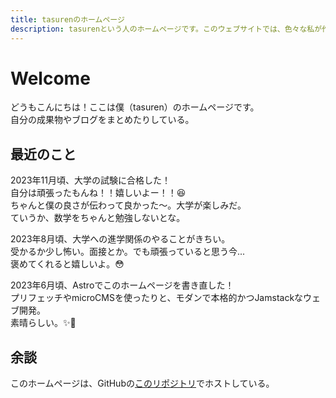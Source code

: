 ```yaml
---
title: tasurenのホームページ
description: tasurenという人のホームページです。このウェブサイトでは、色々な私が作ったものをまとめてます。
---
```


# Welcome
どうもこんにちは！ここは僕（tasuren）のホームページです。  
自分の成果物やブログをまとめたりしている。

## 最近のこと
2023年11月頃、大学の試験に合格した！  
自分は頑張ったもんね！！嬉しいよー！！😆  
ちゃんと僕の良さが伝わって良かった〜。大学が楽しみだ。  
ていうか、数学をちゃんと勉強しないとな。

2023年8月頃、大学への進学関係のやることがきちい。  
受かるか少し怖い。面接とか。でも頑張っていると思う今...  
褒めてくれると嬉しいよ。😳

2023年6月頃、Astroでこのホームページを書き直した！  
プリフェッチやmicroCMSを使ったりと、モダンで本格的かつJamstackなウェブ開発。  
素晴らしい。✨👏

## 余談
このホームページは、GitHubの[このリポジトリ](https://github.com/tasuren/website/)でホストしている。
